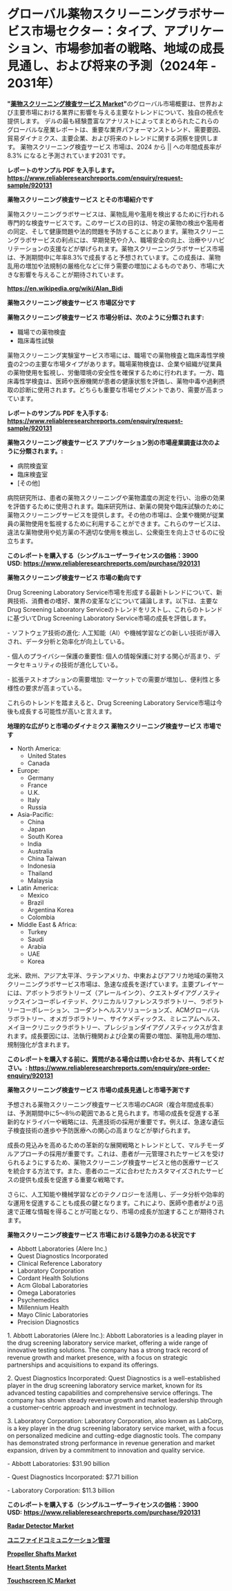 <p><h1>グローバル薬物スクリーニングラボサービス市場セクター：タイプ、アプリケーション、市場参加者の戦略、地域の成長見通し、および将来の予測（2024年 - 2031年）</h1></p><p><strong>"<a href="https://www.reliableresearchreports.com/drug-screening-laboratory-service-r920131">薬物スクリーニング検査サービス Market</a>"</strong>のグローバル市場概要は、世界および主要市場における業界に影響を与える主要なトレンドについて、独自の視点を提供します。 デルの最も経験豊富なアナリストによってまとめられたこれらのグローバルな産業レポートは、重要な業界パフォーマンストレンド、需要要因、貿易ダイナミクス、主要企業、および将来のトレンドに関する洞察を提供します。 薬物スクリーニング検査サービス 市場は、2024 から || への年間成長率が8.3% になると予測されています2031 です。</p>
<p><strong>レポートのサンプル PDF を入手します。</strong><strong><a href="https://www.reliableresearchreports.com/enquiry/request-sample/920131">https://www.reliableresearchreports.com/enquiry/request-sample/920131</a></strong></p>
<p><strong>薬物スクリーニング検査サービス とその市場紹介です</strong></p>
<p><p>薬物スクリーニングラボサービスは、薬物乱用や濫用を検出するために行われる専門的な検査サービスです。このサービスの目的は、特定の薬物の検出や濫用者の同定、そして健康問題や法的問題を予防することにあります。薬物スクリーニングラボサービスの利点には、早期発見や介入、職場安全の向上、治療やリハビリテーションの支援などが挙げられます。薬物スクリーニングラボサービス市場は、予測期間中に年率8.3%で成長すると予想されています。この成長は、薬物乱用の増加や法規制の厳格化などに伴う需要の増加によるものであり、市場に大きな影響を与えることが期待されています。</p><a href="https://en.wikipedia.org/wiki/Alan_Bidi"></a></p>
<p><strong><a href="https://en.wikipedia.org/wiki/Alan_Bidi">https://en.wikipedia.org/wiki/Alan_Bidi</a></strong></p>
<p><strong>薬物スクリーニング検査サービス&nbsp;市場区分です</strong><strong></strong></p>
<p><strong>薬物スクリーニング検査サービス 市場分析は、次のように分類されます:</strong>&nbsp;</p>
<p><ul><li>職場での薬物検査</li><li>臨床毒性試験</li></ul></p>
<p><p>薬物スクリーニング実験室サービス市場には、職場での薬物検査と臨床毒性学検査の2つの主要な市場タイプがあります。職場薬物検査は、企業や組織が従業員の薬物使用を監視し、労働環境の安全性を確保するために行われます。一方、臨床毒性学検査は、医師や医療機関が患者の健康状態を評価し、薬物中毒や過剰摂取の診断に使用されます。どちらも重要な市場セグメントであり、需要が高まっています。</p></p>
<p><strong>レポートのサンプル PDF を入手する: <a href="https://www.reliableresearchreports.com/enquiry/request-sample/920131">https://www.reliableresearchreports.com/enquiry/request-sample/920131</a></strong></p>
<p><strong> 薬物スクリーニング検査サービス アプリケーション別の市場産業調査は次のように分類されます。:</strong></p>
<p><ul><li>病院検査室</li><li>臨床検査室</li><li>[その他]</li></ul></p>
<p><p>病院研究所は、患者の薬物スクリーニングや薬物濃度の測定を行い、治療の効果を評価するために使用されます。臨床研究所は、新薬の開発や臨床試験のために薬物スクリーニングサービスを提供します。その他の市場は、企業や機関が従業員の薬物使用を監視するために利用することができます。これらのサービスは、違法な薬物使用や処方薬の不適切な使用を検出し、公衆衛生を向上させるのに役立ちます。</p></p>
<p><strong>このレポートを購入する（シングルユーザーライセンスの価格：3900 USD:</strong><strong>&nbsp;<a href="https://www.reliableresearchreports.com/purchase/920131">https://www.reliableresearchreports.com/purchase/920131</a></strong></p>
<p><strong>薬物スクリーニング検査サービス 市場の動向です</strong></p>
<p><p>Drug Screening Laboratory Service市場を形成する最新トレンドについて、新興技術、消費者の嗜好、業界の変革などについて議論します。以下は、主要なDrug Screening Laboratory Serviceのトレンドをリストし、これらのトレンドに基づいてDrug Screening Laboratory Service市場の成長を評価します。</p><p>- ソフトウェア技術の進化: 人工知能（AI）や機械学習などの新しい技術が導入され、データ分析と効率化が向上している。</p><p>- 個人のプライバシー保護の重要性: 個人の情報保護に対する関心が高まり、データセキュリティの技術が進化している。</p><p>- 拡張テストオプションの需要増加: マーケットでの需要が増加し、便利性と多様性の要求が高まっている。</p><p>これらのトレンドを踏まえると、Drug Screening Laboratory Service市場は今後も成長する可能性が高いと言えます。</p></p>
<p><strong>地理的な広がりと市場のダイナミクス 薬物スクリーニング検査サービス 市場です</strong></p>
<p><ul>
    <li>
        North America:
        <ul>
            <li>United States</li>
            <li>Canada</li>
        </ul>
    </li>
    <li>
        Europe:
        <ul>
            <li>Germany</li>
            <li>France</li>
            <li>U.K.</li>
            <li>Italy</li>
            <li>Russia</li>
        </ul>
    </li>
    <li>
        Asia-Pacific:
        <ul>
            <li>China</li>
            <li>Japan</li>
            <li>South Korea</li>
            <li>India</li>
            <li>Australia</li>
            <li>China Taiwan</li>
            <li>Indonesia</li>
            <li>Thailand</li>
            <li>Malaysia</li>
        </ul>
    </li>
    <li>
        Latin America:
        <ul>
            <li>Mexico</li>
            <li>Brazil</li>
            <li>Argentina Korea</li>
            <li>Colombia</li>
        </ul>
    </li>
    <li>
        Middle East & Africa:
        <ul>
            <li>Turkey</li>
            <li>Saudi</li>
            <li>Arabia</li>
            <li>UAE</li>
            <li>Korea</li>
        </ul>
    </li>
    </ul></p>
<p><p>北米、欧州、アジア太平洋、ラテンアメリカ、中東およびアフリカ地域の薬物スクリーニングラボサービス市場は、急速な成長を遂げています。主要プレイヤーには、アボットラボラトリーズ（アレールインク）、クエストダイアグノスティックスインコーポレイテッド、クリニカルリファレンスラボラトリー、ラボラトリーコーポレーション、コーダントヘルスソリューションズ、ACMグローバルラボラトリー、オメガラボラトリー、サイケメディックス、ミレニアムヘルス、メイヨークリニックラボラトリー、プレシジョンダイアグノスティックスが含まれます。成長要因には、法執行機関および企業の需要の増加、薬物乱用の増加、規制強化が含まれます。</p></p>
<p><strong>このレポートを購入する前に、質問がある場合は問い合わせるか、共有してください。:&nbsp;<a href="https://www.reliableresearchreports.com/enquiry/pre-order-enquiry/920131">https://www.reliableresearchreports.com/enquiry/pre-order-enquiry/920131</a></strong></p>
<p><strong>薬物スクリーニング検査サービス 市場の成長見通しと市場予測です</strong></p>
<p><p>予想される薬物スクリーニング検査サービス市場のCAGR（複合年間成長率）は、予測期間中に5〜8％の範囲であると見られます。市場の成長を促進する革新的なドライバーや戦略には、先進技術の採用が重要です。例えば、急速な遺伝子検査技術の進歩や予防医療への関心の高まりなどが挙げられます。</p><p>成長の見込みを高めるための革新的な展開戦略とトレンドとして、マルチモーダルアプローチの採用が重要です。これは、患者が一元管理されたサービスを受けられるようにするため、薬物スクリーニング検査サービスと他の医療サービスを統合する方法です。また、患者のニーズに合わせたカスタマイズされたサービスの提供も成長を促進する重要な戦略です。</p><p>さらに、人工知能や機械学習などのテクノロジーを活用し、データ分析や効率的な運用を促進することも成長の鍵となります。これにより、医師や患者がより迅速で正確な情報を得ることが可能となり、市場の成長が加速することが期待されます。</p></p>
<p><strong>薬物スクリーニング検査サービス 市場における競争力のある状況です</strong></p>
<p><ul><li>Abbott Laboratories (Alere Inc.)</li><li>Quest Diagnostics Incorporated</li><li>Clinical Reference Laboratory</li><li>Laboratory Corporation</li><li>Cordant Health Solutions</li><li>Acm Global Laboratories</li><li>Omega Laboratories</li><li>Psychemedics</li><li>Millennium Health</li><li>Mayo Clinic Laboratories</li><li>Precision Diagnostics</li></ul></p>
<p><p>1. Abbott Laboratories (Alere Inc.): Abbott Laboratories is a leading player in the drug screening laboratory service market, offering a wide range of innovative testing solutions. The company has a strong track record of revenue growth and market presence, with a focus on strategic partnerships and acquisitions to expand its offerings.</p><p>2. Quest Diagnostics Incorporated: Quest Diagnostics is a well-established player in the drug screening laboratory service market, known for its advanced testing capabilities and comprehensive service offerings. The company has shown steady revenue growth and market leadership through a customer-centric approach and investment in technology.</p><p>3. Laboratory Corporation: Laboratory Corporation, also known as LabCorp, is a key player in the drug screening laboratory service market, with a focus on personalized medicine and cutting-edge diagnostic tools. The company has demonstrated strong performance in revenue generation and market expansion, driven by a commitment to innovation and quality service.</p><p>- Abbott Laboratories: $31.90 billion</p><p>- Quest Diagnostics Incorporated: $7.71 billion</p><p>- Laboratory Corporation: $11.3 billion</p></p>
<p><strong>このレポートを購入する（シングルユーザーライセンスの価格：3900 USD:</strong>&nbsp;<strong><a href="https://www.reliableresearchreports.com/purchase/920131">https://www.reliableresearchreports.com/purchase/920131</a></strong></p>
<p><strong><p><a href="https://github.com/mdinislamsheik/Market-Research-Report-List-1/blob/main/radar-detector-market.md">Radar Detector Market</a></p><p><a href="https://medium.com/@rudysimonis2023/%E7%B5%B1%E5%90%88%E9%80%9A%E4%BF%A1%E7%AE%A1%E7%90%86%E5%B8%82%E5%A0%B4%E3%81%AE%E8%A6%8F%E6%A8%A1-%E3%82%B7%E3%83%B3%E3%82%B0%E3%83%AB%E3%83%86%E3%83%8A%E3%83%B3%E3%83%88-%E3%83%9E%E3%83%AB%E3%83%81%E3%83%86%E3%83%8A%E3%83%B3%E3%83%88-%E8%A3%BD%E5%93%81%E5%88%A5-%E6%83%85%E5%A0%B1%E9%80%9A%E4%BF%A1%E6%8A%80%E8%A1%93-ict-%E9%8A%80%E8%A1%8C-%E9%87%91%E8%9E%8D%E3%82%B5%E3%83%BC%E3%83%93%E3%82%B9-%E4%BF%9D%E9%99%BA-bfsi-%E5%8C%BB%E7%99%82-%E5%B0%8F%E5%A3%B2-%E8%A3%BD%E9%80%A0%E6%A5%AD-%E3%82%B0%E3%83%AD%E3%83%BC%E3%83%90%E3%83%AB%E7%94%A3%E6%A5%AD%E5%88%86%E6%9E%90-%E3%82%B7%E3%82%A7%E3%82%A2-%E6%88%90%E9%95%B7-%E3%83%88%E3%83%AC%E3%83%B3%E3%83%89-%E3%81%8A%E3%82%88-b45228b4f189">ユニファイドコミュニケーション管理</a></p><p><a href="https://github.com/hzxpgedq27/Market-Research-Report-List-1/blob/main/propeller-shafts-market.md">Propeller Shafts Market</a></p><p><a href="https://medium.com/@connor.marshall794/global-heart-stents-market-by-product-type-by-application-by-region-and-companies-industry-f9ecadd04f98">Heart Stents Market</a></p><p><a href="https://www.linkedin.com/pulse/global-touchscreen-ic-market-size-trends-analysis-regional-rs73c?trackingId=o6%2B4gTFAQEudMktQi3YdKA%3D%3D">Touchscreen IC Market</a></p></strong></p>